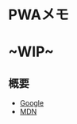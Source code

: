 # PWAメモ

# ~WIP~

## 概要

 * [Google](https://developers.google.com/web/fundamentals/codelabs/your-first-pwapp/?hl=ja)
 * [MDN](https://developer.mozilla.org/ja/docs/Web/Apps/Progressive)
